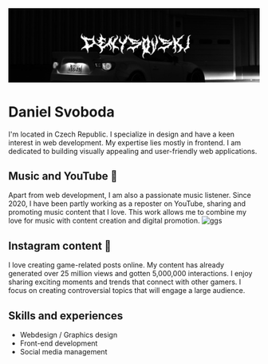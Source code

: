 <img src="https://github.com/denysovski/denysovski/blob/main/background.jpg"> 

# Daniel Svoboda
I'm located in Czech Republic. I specialize in design and have a keen interest in web development. My expertise lies mostly in frontend. I am dedicated to building visually appealing and user-friendly web applications.

## Music and YouTube 🔴
Apart from web development, I am also a passionate music listener. Since 2020, I have been partly working as a reposter on YouTube, sharing and promoting music content that I love. This work allows me to combine my love for music with content creation and digital promotion.
![ggs](https://github.com/user-attachments/assets/bbf07e62-3bdc-4303-a404-d9ed24784159)

## Instagram content 🚀
I love creating game-related posts online. My content has already generated over 25 million views and gotten 5,000,000 interactions. I enjoy sharing exciting moments and trends that connect with other gamers. I focus on creating controversial topics that will engage a large audience.

## Skills and experiences
- Webdesign / Graphics design
- Front-end development
- Social media management
